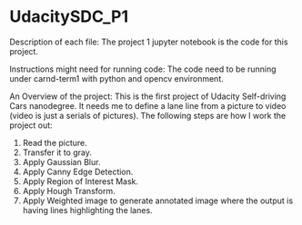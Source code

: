 # UdacitySDC_P1
Description of each file:
The project 1 jupyter notebook is the code for this project.

Instructions might need for running code:
The code need to be running under carnd-term1 with python and opencv environment.

An Overview of the project:
This is the first project of Udacity Self-driving Cars nanodegree. It needs me to define a lane line from a picture to video (video is just a serials of pictures). The following steps are how I work the project out:
1. Read the picture.
2. Transfer it to gray.
3. Apply Gaussian Blur.
4. Apply Canny Edge Detection.
5. Apply Region of Interest Mask.
6. Apply Hough Transform.
7. Apply Weighted image to generate annotated image where the output is having lines highlighting the lanes.


